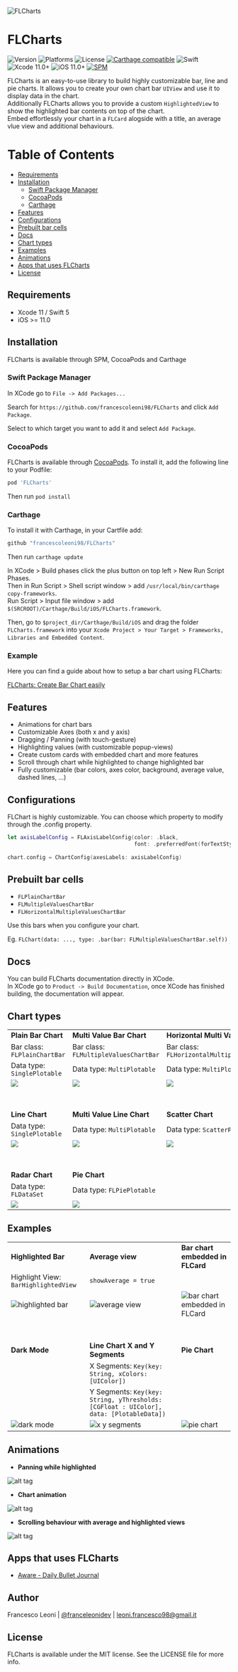 ![FLCharts](https://raw.githubusercontent.com/francescoleoni98/FLCharts/main/Screenshots/FLCharts_icon.png)

# FLCharts

![Version](https://img.shields.io/cocoapods/v/FLCharts.svg?style=flat) ![Platforms](https://img.shields.io/cocoapods/p/FLCharts.svg?style=flat) ![License](https://img.shields.io/cocoapods/l/FLCharts.svg?style=flat) [![Carthage compatible](https://img.shields.io/badge/Carthage-compatible-4BC51D.svg?style=flat)](https://github.com/Carthage/Carthage) ![Swift](https://img.shields.io/badge/swift-5.0-brightgreen.svg) ![Xcode 11.0+](https://img.shields.io/badge/Xcode-11.0%2B-blue.svg) ![iOS 11.0+](https://img.shields.io/badge/iOS-11.0%2B-blue.svg) [![SPM](https://img.shields.io/badge/Swift%20Package%20Manager-compatible-brightgreen.svg)](https://github.com/apple/swift-package-manager)

FLCharts is an easy-to-use library to build highly customizable bar, line and pie charts. It allows you to create your own chart bar `UIView` and use it to display data in the chart.
<br>
Additionally FLCharts allows you to provide a custom `HighlightedView` to show the highlighted bar contents on top of the chart.
<br>
Embed effortlessly your chart in a `FLCard` alogside with a title, an average vlue view and additional behaviours.


# Table of Contents
* [Requirements](#requirements)
* [Installation](#installation)
  * [Swift Package Manager](#SPM)
  * [CocoaPods](#cocoapods)
  * [Carthage](#carthage)
* [Features](#features)
* [Configurations](#configurations)
* [Prebuilt bar cells](#barcells)
* [Docs](#docs)
* [Chart types](#charttypes)
* [Examples](#examples)
* [Animations](#animations)
* [Apps that uses FLCharts](#apps)
* [License](#license)


## Requirements <a name="requirements"></a>
* Xcode 11 / Swift 5
* iOS >= 11.0


## Installation <a name="installation"></a>

FLCharts is available through SPM, CocoaPods and Carthage

### Swift Package Manager <a name="SPM"></a>

In XCode go to `File -> Add Packages...`

Search for `https://github.com/francescoleoni98/FLCharts` and click `Add Package`.

Select to which target you want to add it and select `Add Package`.

### CocoaPods <a name="cocoapods"></a>
FLCharts is available through [CocoaPods](https://cocoapods.org). To install it, add the following line to your Podfile:

```ruby
pod 'FLCharts'
```
Then run `pod install`

### Carthage <a name="carthage"></a>
To install it with Carthage, in your Cartfile add:
```ruby
github "francescoleoni98/FLCharts"
```
Then run `carthage update`

In XCode > Build phases click the plus button on top left > New Run Script Phases. <br>
Then in Run Script > Shell script window > add `/usr/local/bin/carthage copy-frameworks`. <br>
Run Script > Input file window > add `$(SRCROOT)/Carthage/Build/iOS/FLCharts.framework`.

Then, go to `$project_dir/Carthage/Build/iOS` and drag the folder `FLCharts.framework` into your `Xcode Project > Your Target > Frameworks, Libraries and Embedded Content`.

### Example
Here you can find a guide about how to setup a bar chart using FLCharts:

[FLCharts: Create Bar Chart easily](https://blog.leonifrancesco.com/articles/flcharts)

## Features <a name="features"></a>

 - Animations for chart bars
 - Customizable Axes (both x and y axis)
 - Dragging / Panning (with touch-gesture)
 - Highlighting values (with customizable popup-views)
 - Create custom cards with embedded chart and more features
 - Scroll through chart while highlighted to change highlighted bar
 - Fully customizable (bar colors, axes color, background, average value, dashed lines, ...)

## Configurations <a name="configurations"></a>

FLChart is highly customizable. You can choose which property to modify through the .config property.

```swift
let axisLabelConfig = FLAxisLabelConfig(color: .black,
                                        font: .preferredFont(forTextStyle: .body))
                         
chart.config = ChartConfig(axesLabels: axisLabelConfig)
```

## Prebuilt bar cells <a name="barcells"></a>
- `FLPlainChartBar`
- `FLMultipleValuesChartBar`
- `FLHorizontalMultipleValuesChartBar`

Use this bars when you configure your chart.

Eg. `FLChart(data: ..., type: .bar(bar: FLMultipleValuesChartBar.self))`

## Docs <a name="docs"></a>

You can build FLCharts documentation directly in XCode.
</br>
In XCode go to `Product -> Build Documentation`, once XCode has finished building, the documentation will appear.

## Chart types <a name="charttypes"></a>

|  |  |  |
| ----------- | ----------- | ----------- |
| **Plain Bar Chart** | **Multi Value Bar Chart** | **Horizontal Multi Value Bar Chart** |
| Bar class: `FLPlainChartBar` | Bar class: `FLMultipleValuesChartBar` | Bar class: `FLHorizontalMultipleValuesChartBar` |  
| Data type: `SinglePlotable` | Data type: `MultiPlotable` | Data type: `MultiPlotable` |
| ![](https://github.com/francescoleoni98/FLCharts/blob/main/Screenshots/ChartTypes/IMG_1143.jpg?raw=true) | ![](https://github.com/francescoleoni98/FLCharts/blob/main/Screenshots/ChartTypes/IMG_1144.jpg?raw=true) | ![](https://github.com/francescoleoni98/FLCharts/blob/main/Screenshots/ChartTypes/IMG_1145.jpg?raw=true) |
| <img width=0 height=40 /> |  |  |
| **Line Chart** | **Multi Value Line Chart** | **Scatter Chart** |
| Data type: `SinglePlotable` | Data type: `MultiPlotable` | Data type: `ScatterPlotable` |
| ![](https://github.com/francescoleoni98/FLCharts/blob/main/Screenshots/ChartTypes/IMG_1148.jpg?raw=true) | ![](https://github.com/francescoleoni98/FLCharts/blob/main/Screenshots/ChartTypes/IMG_1146.jpg?raw=true) | ![](https://github.com/francescoleoni98/FLCharts/blob/main/Screenshots/ChartTypes/IMG_1149.jpg?raw=true) |
| <img width=0 height=40 /> |  |  |
| **Radar Chart** | **Pie Chart** |
| Data type: `FLDataSet` | Data type: `FLPiePlotable` |
| ![](https://github.com/francescoleoni98/FLCharts/blob/main/Screenshots/ChartTypes/IMG_1150.jpg?raw=true) | ![](https://github.com/francescoleoni98/FLCharts/blob/main/Screenshots/ChartTypes/IMG_1151.jpg?raw=true) |


## Examples <a name="examples"></a>

|  |  |  |
| ----------- | ----------- | ----------- |
| **Highlighted Bar** | **Average view** | **Bar chart embedded in FLCard** |
| Highlight View: `BarHighlightedView` | `showAverage = true` |  |
| ![highlighted bar](https://github.com/francescoleoni98/FLCharts/blob/main/Screenshots/highlightedview_chart.jpg) | ![average view](https://raw.githubusercontent.com/francescoleoni98/FLCharts/main/Screenshots/average_line.jpg) | ![bar chart embedded in FLCard](https://raw.githubusercontent.com/francescoleoni98/FLCharts/main/Screenshots/FLCard.jpg) |
| <img width=0 height=40 /> |  |  |
| **Dark Mode** | **Line Chart X and Y Segments** | **Pie Chart** |
|  | X Segments: `Key(key: String, xColors: [UIColor])` |  |
|  | Y Segments: `Key(key: String, yThresholds: [CGFloat : UIColor], data: [PlotableData])` |  |
| ![dark mode](https://raw.githubusercontent.com/francescoleoni98/FLCharts/main/Screenshots/dark_mode.jpg) | ![x y segments](https://raw.githubusercontent.com/francescoleoni98/FLCharts/main/Screenshots/x_y_segments_line_chart.jpg) | ![pie chart](https://raw.githubusercontent.com/francescoleoni98/FLCharts/main/Screenshots/pie_chart.png) |


## Animations <a name="animations"></a>

- **Panning while highlighted**

 ![alt tag](https://raw.githubusercontent.com/francescoleoni98/FLCharts/main/Screenshots/GIFs/highlighted_pan_animation.gif)

- **Chart animation**

 ![alt tag](https://raw.githubusercontent.com/francescoleoni98/FLCharts/main/Screenshots/GIFs/start_bars_animation.gif)

- **Scrolling behaviour with average and highlighted views**

 ![alt tag](https://raw.githubusercontent.com/francescoleoni98/FLCharts/main/Screenshots/GIFs/scrolling_behaviour.gif)


## Apps that uses FLCharts <a name="apps"></a>
- [Aware - Daily Bullet Journal](https://apps.apple.com/it/app/aware-daily-bullet-journal/id1560309401)

## Author

Francesco Leoni | [@franceleonidev](https://twitter.com/franceleonidev) | leoni.francesco98@gmail.it


## License <a name="license"></a>

FLCharts is available under the MIT license. See the LICENSE file for more info.
